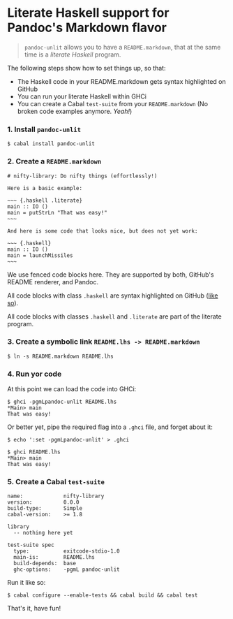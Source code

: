 # Literate Haskell support for Pandoc's Markdown flavor

> `pandoc-unlit` allows you to have a `README.markdown`, that at the same
> time is a *literate Haskell* program.

The following steps show how to set things up, so that:

 * The Haskell code in your README.markdown gets syntax highlighted on GitHub
 * You can run your literate Haskell within GHCi
 * You can create a Cabal `test-suite` from your `README.markdown` (No broken
   code examples anymore. *Yeah!*)

### 1. Install `pandoc-unlit`

    $ cabal install pandoc-unlit


### 2. Create a `README.markdown`


    # nifty-library: Do nifty things (effortlessly!)

    Here is a basic example:

    ~~~ {.haskell .literate}
    main :: IO ()
    main = putStrLn "That was easy!"
    ~~~

    And here is some code that looks nice, but does not yet work:

    ~~~ {.haskell}
    main :: IO ()
    main = launchMissiles
    ~~~

We use fenced code blocks here.  They are supported by both, GitHub's README
renderer, and Pandoc.

All code blocks with class `.haskell` are syntax highlighted on GitHub
([like so](https://github.com/sol/pandoc-unlit/blob/master/example/README.markdown#readme)).

All code blocks with classes `.haskell` and `.literate` are part of the
literate program.

### 3. Create a symbolic link `README.lhs -> README.markdown`

    $ ln -s README.markdown README.lhs

### 4. Run yor code

At this point we can load the code into GHCi:

    $ ghci -pgmLpandoc-unlit README.lhs
    *Main> main
    That was easy!

Or better yet, pipe the required flag into a `.ghci` file, and forget about it:

```
$ echo ':set -pgmLpandoc-unlit' > .ghci
```
```
$ ghci README.lhs
*Main> main
That was easy!
```

### 5. Create a Cabal `test-suite`

    name:             nifty-library
    version:          0.0.0
    build-type:       Simple
    cabal-version:    >= 1.8

    library
      -- nothing here yet

    test-suite spec
      type:           exitcode-stdio-1.0
      main-is:        README.lhs
      build-depends:  base
      ghc-options:    -pgmL pandoc-unlit

Run it like so:

    $ cabal configure --enable-tests && cabal build && cabal test

That's it, have fun!